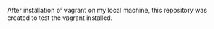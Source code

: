After installation of vagrant on my local machine, this repository was created to test the vagrant installed.
